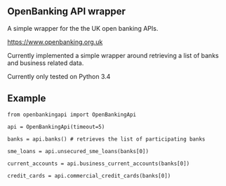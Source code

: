 OpenBanking API wrapper
----------------------
A simple wrapper for the the UK open banking APIs.

https://www.openbanking.org.uk

Currently implemented a simple wrapper around retrieving a list of banks and business related data.

Currently only tested on Python 3.4

Example
-----

```
from openbankingapi import OpenBankingApi

api = OpenBankingApi(timeout=5)

banks = api.banks() # retrieves the list of participating banks

sme_loans = api.unsecured_sme_loans(banks[0])

current_accounts = api.business_current_accounts(banks[0])

credit_cards = api.commercial_credit_cards(banks[0])
```
